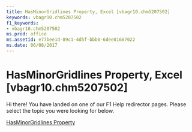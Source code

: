 ```yaml
---
title: HasMinorGridlines Property, Excel [vbagr10.chm5207502]
keywords: vbagr10.chm5207502
f1_keywords:
- vbagr10.chm5207502
ms.prod: office
ms.assetid: e77bee1d-89c1-4d5f-bbb0-6dee81687022
ms.date: 06/08/2017
---
```



# HasMinorGridlines Property, Excel [vbagr10.chm5207502]

Hi there! You have landed on one of our F1 Help redirector pages. Please select the topic you were looking for below.

[HasMinorGridlines Property](http://msdn.microsoft.com/library/78a690ee-0e5f-c69a-d2b3-54b2880f0933%28Office.15%29.aspx)

